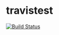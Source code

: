 # travistest

[![Build Status](https://travis-ci.org/hchiam/travistest.svg?branch=master)](https://travis-ci.org/hchiam/travistest)

